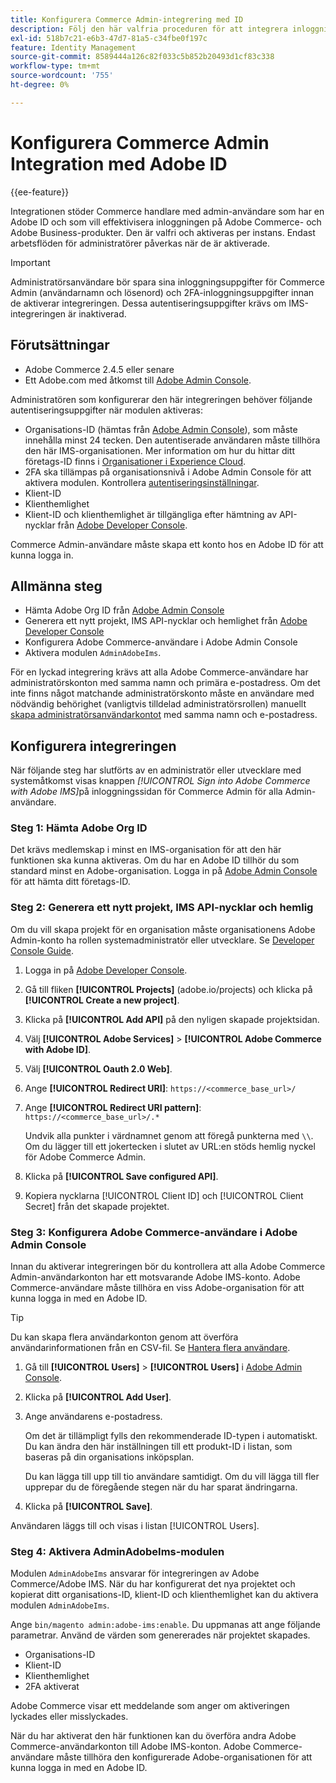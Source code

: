 ```yaml
---
title: Konfigurera Commerce Admin-integrering med ID
description: Följ den här valfria proceduren för att integrera inloggningar för användarkonton i Adobe Commerce Admin med Adobe ID.
exl-id: 518b7c21-e6b3-47d7-81a5-c34fbe0f197c
feature: Identity Management
source-git-commit: 8589444a126c82f033c5b852b20493d1cf83c338
workflow-type: tm+mt
source-wordcount: '755'
ht-degree: 0%

---
```


# Konfigurera Commerce Admin Integration med Adobe ID

{{ee-feature}}

Integrationen stöder Commerce handlare med admin-användare som har en Adobe ID och som vill effektivisera inloggningen på Adobe Commerce- och Adobe Business-produkter. Den är valfri och aktiveras per instans. Endast arbetsflöden för administratörer påverkas när de är aktiverade. 

>[!IMPORTANT]
>
>Administratörsanvändare bör spara sina inloggningsuppgifter för Commerce Admin (användarnamn och lösenord) och 2FA-inloggningsuppgifter innan de aktiverar integreringen. Dessa autentiseringsuppgifter krävs om IMS-integreringen är inaktiverad.

## Förutsättningar

* Adobe Commerce 2.4.5 eller senare
* Ett Adobe.com med åtkomst till [Adobe Admin Console](https://adminconsole.adobe.com/).

Administratören som konfigurerar den här integreringen behöver följande autentiseringsuppgifter när modulen aktiveras:

* Organisations-ID (hämtas från [Adobe Admin Console](https://adminconsole.adobe.com/)), som måste innehålla minst 24 tecken. Den autentiserade användaren måste tillhöra den här IMS-organisationen. Mer information om hur du hittar ditt företags-ID finns i [Organisationer i Experience Cloud](https://experienceleague.adobe.com/docs/core-services/interface/administration/organizations.html?lang=sv-SE).
* 2FA ska tillämpas på organisationsnivå i Adobe Admin Console för att aktivera modulen. Kontrollera [autentiseringsinställningar](https://helpx.adobe.com/se/enterprise/using/authentication-settings.html#two-step-verification).
* Klient-ID
* Klienthemlighet
* Klient-ID och klienthemlighet är tillgängliga efter hämtning av API-nycklar från [Adobe Developer Console](https://developer.adobe.com/developer-console/docs/guides/credentials/).

Commerce Admin-användare måste skapa ett konto hos en Adobe ID för att kunna logga in.

## Allmänna steg

* Hämta Adobe Org ID från [Adobe Admin Console](https://adminconsole.adobe.com/)
* Generera ett nytt projekt, IMS API-nycklar och hemlighet från [Adobe Developer Console](https://developer.adobe.com/)
* Konfigurera Adobe Commerce-användare i Adobe Admin Console
* Aktivera modulen `AdminAdobeIms`.

För en lyckad integrering krävs att alla Adobe Commerce-användare har administratörskonton med samma namn och primära e-postadress. Om det inte finns något matchande administratörskonto måste en användare med nödvändig behörighet (vanligtvis tilldelad administratörsrollen) manuellt [skapa administratörsanvändarkontot](../systems/permissions-users-all.md#create-a-user) med samma namn och e-postadress.

## Konfigurera integreringen

När följande steg har slutförts av en administratör eller utvecklare med systemåtkomst visas knappen _[!UICONTROL Sign into Adobe Commerce with Adobe IMS]_&#x200B;på inloggningssidan för Commerce Admin för alla Admin-användare.

### Steg 1: Hämta Adobe Org ID

Det krävs medlemskap i minst en IMS-organisation för att den här funktionen ska kunna aktiveras. Om du har en Adobe ID tillhör du som standard minst en Adobe-organisation. Logga in på [Adobe Admin Console](https://adminconsole.adobe.com/) för att hämta ditt företags-ID.

### Steg 2: Generera ett nytt projekt, IMS API-nycklar och hemlig

Om du vill skapa projekt för en organisation måste organisationens Adobe Admin-konto ha rollen systemadministratör eller utvecklare. Se [Developer Console Guide](https://developer.adobe.com/developer-console/docs/guides/projects/).

1. Logga in på [Adobe Developer Console](https://developer.adobe.com/).
1. Gå till fliken **[!UICONTROL Projects]** (adobe.io/projects) och klicka på **[!UICONTROL Create a new project]**.
1. Klicka på **[!UICONTROL Add API]** på den nyligen skapade projektsidan.
1. Välj **[!UICONTROL Adobe Services]** > **[!UICONTROL Adobe Commerce with Adobe ID]**.
1. Välj **[!UICONTROL Oauth 2.0 Web]**.
1. Ange **[!UICONTROL Redirect URI]**: `https://<commerce_base_url>/`
1. Ange **[!UICONTROL Redirect URI pattern]**: `https://<commerce_base_url>/.*`

   Undvik alla punkter i värdnamnet genom att föregå punkterna med `\\`. Om du lägger till ett jokertecken i slutet av URL:en stöds hemlig nyckel för Adobe Commerce Admin.

1. Klicka på **[!UICONTROL Save configured API]**.
1. Kopiera nycklarna [!UICONTROL Client ID] och [!UICONTROL Client Secret] från det skapade projektet.

### Steg 3: Konfigurera Adobe Commerce-användare i Adobe Admin Console

Innan du aktiverar integreringen bör du kontrollera att alla Adobe Commerce Admin-användarkonton har ett motsvarande Adobe IMS-konto. Adobe Commerce-användare måste tillhöra en viss Adobe-organisation för att kunna logga in med en Adobe ID.

>[!TIP]
>
>Du kan skapa flera användarkonton genom att överföra användarinformationen från en CSV-fil. Se [Hantera flera användare](https://helpx.adobe.com/se/enterprise/using/bulk-upload-users.html).

1. Gå till **[!UICONTROL Users]** > **[!UICONTROL Users]** i [Adobe Admin Console](https://helpx.adobe.com/se/enterprise/using/admin-console.html).

1. Klicka på **[!UICONTROL Add User]**.

1. Ange användarens e-postadress.

   Om det är tillämpligt fylls den rekommenderade ID-typen i automatiskt. Du kan ändra den här inställningen till ett produkt-ID i listan, som baseras på din organisations inköpsplan.

   Du kan lägga till upp till tio användare samtidigt. Om du vill lägga till fler upprepar du de föregående stegen när du har sparat ändringarna.

1. Klicka på **[!UICONTROL Save]**.

Användaren läggs till och visas i listan [!UICONTROL Users].

### Steg 4: Aktivera AdminAdobeIms-modulen

Modulen `AdminAdobeIms` ansvarar för integreringen av Adobe Commerce/Adobe IMS. När du har konfigurerat det nya projektet och kopierat ditt organisations-ID, klient-ID och klienthemlighet kan du aktivera modulen `AdminAdobeIms`.

Ange `bin/magento admin:adobe-ims:enable`. Du uppmanas att ange följande parametrar. Använd de värden som genererades när projektet skapades.

* Organisations-ID
* Klient-ID
* Klienthemlighet
* 2FA aktiverat

Adobe Commerce visar ett meddelande som anger om aktiveringen lyckades eller misslyckades.

När du har aktiverat den här funktionen kan du överföra andra Adobe Commerce-användarkonton till Adobe IMS-konton. Adobe Commerce-användare måste tillhöra den konfigurerade Adobe-organisationen för att kunna logga in med en Adobe ID.
